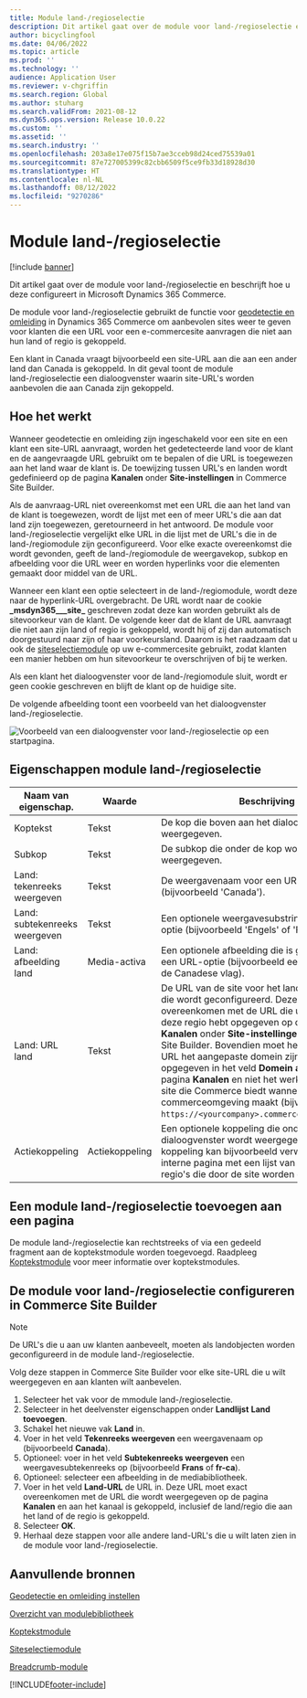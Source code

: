 ```yaml
---
title: Module land-/regioselectie
description: Dit artikel gaat over de module voor land-/regioselectie en beschrijft hoe u deze configureert in Microsoft Dynamics 365 Commerce.
author: bicyclingfool
ms.date: 04/06/2022
ms.topic: article
ms.prod: ''
ms.technology: ''
audience: Application User
ms.reviewer: v-chgriffin
ms.search.region: Global
ms.author: stuharg
ms.search.validFrom: 2021-08-12
ms.dyn365.ops.version: Release 10.0.22
ms.custom: ''
ms.assetid: ''
ms.search.industry: ''
ms.openlocfilehash: 203a8e17e075f15b7ae3cceb98d24ced75539a01
ms.sourcegitcommit: 87e727005399c82cbb6509f5ce9fb33d18928d30
ms.translationtype: HT
ms.contentlocale: nl-NL
ms.lasthandoff: 08/12/2022
ms.locfileid: "9270286"
---
```

# <a name="countryregion-picker-module"></a>Module land-/regioselectie

[!include [banner](includes/banner.md)]

Dit artikel gaat over de module voor land-/regioselectie en beschrijft hoe u deze configureert in Microsoft Dynamics 365 Commerce.

De module voor land-/regioselectie gebruikt de functie voor [geodetectie en omleiding](geo-detection-redirection.md) in Dynamics 365 Commerce om aanbevolen sites weer te geven voor klanten die een URL voor een e-commercesite aanvragen die niet aan hun land of regio is gekoppeld.

Een klant in Canada vraagt bijvoorbeeld een site-URL aan die aan een ander land dan Canada is gekoppeld. In dit geval toont de module land-/regioselectie een dialoogvenster waarin site-URL's worden aanbevolen die aan Canada zijn gekoppeld. 

## <a name="how-it-works"></a>Hoe het werkt

Wanneer geodetectie en omleiding zijn ingeschakeld voor een site en een klant een site-URL aanvraagt, worden het gedetecteerde land voor de klant en de aangevraagde URL gebruikt om te bepalen of die URL is toegewezen aan het land waar de klant is. De toewijzing tussen URL's en landen wordt gedefinieerd op de pagina **Kanalen** onder **Site-instellingen** in Commerce Site Builder. 

Als de aanvraag-URL niet overeenkomst met een URL die aan het land van de klant is toegewezen, wordt de lijst met een of meer URL's die aan dat land zijn toegewezen, geretourneerd in het antwoord. De module voor land-/regioselectie vergelijkt elke URL in die lijst met de URL's die in de land-/regiomodule zijn geconfigureerd. Voor elke exacte overeenkomst die wordt gevonden, geeft de land-/regiomodule de weergavekop, subkop en afbeelding voor die URL weer en worden hyperlinks voor die elementen gemaakt door middel van de URL.

Wanneer een klant een optie selecteert in de land-/regiomodule, wordt deze naar de hyperlink-URL overgebracht. De URL wordt naar de cookie **\_msdyn365\_\_\_site\_** geschreven zodat deze kan worden gebruikt als de sitevoorkeur van de klant. De volgende keer dat de klant de URL aanvraagt die niet aan zijn land of regio is gekoppeld, wordt hij of zij dan automatisch doorgestuurd naar zijn of haar voorkeursland. Daarom is het raadzaam dat u ook de [siteselectiemodule](site-selector.md) op uw e-commercesite gebruikt, zodat klanten een manier hebben om hun sitevoorkeur te overschrijven of bij te werken. 

Als een klant het dialoogvenster voor de land-/regiomodule sluit, wordt er geen cookie geschreven en blijft de klant op de huidige site. 

De volgende afbeelding toont een voorbeeld van het dialoogvenster land-/regioselectie.

![Voorbeeld van een dialoogvenster voor land-/regioselectie op een startpagina.](./media/Geo_country-region-module-insitu.png)

## <a name="countryregion-picker-module-properties"></a>Eigenschappen module land-/regioselectie

| Naam van eigenschap.              | Waarde       | Beschrijving                                                  |
| -------------------------- | ----------- | ------------------------------------------------------------ |
| Koptekst                    | Tekst        | De kop die boven aan het dialoogvenster wordt weergegeven.       |
| Subkop                 | Tekst        | De subkop die onder de kop wordt weergegeven.               |
| Land: tekenreeks weergeven    | Tekst        | De weergavenaam voor een URL-optie (bijvoorbeeld 'Canada').   |
| Land: subtekenreeks weergeven | Tekst        | Een optionele weergavesubstring voor een URL-optie (bijvoorbeeld 'Engels' of 'Frans'). |
| Land: afbeelding land     | Media-activa | Een optionele afbeelding die is gekoppeld aan een URL-optie (bijvoorbeeld een afbeelding van de Canadese vlag). |
| Land: URL land       | Tekst        | De URL van de site voor het land dat of de regio die wordt geconfigureerd. Deze URL moet exact overeenkomen met de URL die u voor dit land of deze regio hebt opgegeven op de pagina **Kanalen** onder **Site-instellingen** in Commerce Site Builder. Bovendien moet het domein van de URL het aangepaste domein zijn dat is opgegeven in het veld **Domein afstemmen** op de pagina **Kanalen** en niet het werkadres van de site die Commerce biedt wanneer u uw e-commerceomgeving maakt (bijvoorbeeld de URL `https://<yourcompany>.commerce.dynamics.com/`). |
| Actiekoppeling                | Actiekoppeling | Een optionele koppeling die onderaan het dialoogvenster wordt weergegeven. Deze koppeling kan bijvoorbeeld verwijzen naar een interne pagina met een lijst van alle landen en regio's die door de site worden ondersteund. |

## <a name="add-a-countryregion-picker-module-to-a-page"></a>Een module land-/regioselectie toevoegen aan een pagina

De module land-/regioselectie kan rechtstreeks of via een gedeeld fragment aan de koptekstmodule worden toegevoegd. Raadpleeg [Koptekstmodule](author-header-module.md) voor meer informatie over koptekstmodules.

## <a name="configure-the-countryregion-picker-module-in-commerce-site-builder"></a>De module voor land-/regioselectie configureren in Commerce Site Builder

> [!NOTE]
> De URL's die u aan uw klanten aanbeveelt, moeten als landobjecten worden geconfigureerd in de module land-/regioselectie.

Volg deze stappen in Commerce Site Builder voor elke site-URL die u wilt weergegeven en aan klanten wilt aanbevelen.

1. Selecteer het vak voor de mmodule land-/regioselectie.
1. Selecteer in het deelvenster eigenschappen onder **Landlijst** **Land toevoegen**.
1. Schakel het nieuwe vak **Land** in.
1. Voer in het veld **Tekenreeks weergeven** een weergavenaam op (bijvoorbeeld **Canada**).
1. Optioneel: voer in het veld **Subtekenreeks weergeven** een weergavesubtekenreeks op (bijvoorbeeld **Frans** of **fr-ca**).
1. Optioneel: selecteer een afbeelding in de mediabibliotheek.
1. Voer in het veld **Land-URL** de URL in. Deze URL moet exact overeenkomen met de URL die wordt weergegeven op de pagina **Kanalen** en aan het kanaal is gekoppeld, inclusief de land/regio die aan het land of de regio is gekoppeld. 
1. Selecteer **OK**.
1. Herhaal deze stappen voor alle andere land-URL's die u wilt laten zien in de module voor land-/regioselectie.

## <a name="additional-resources"></a>Aanvullende bronnen

[Geodetectie en omleiding instellen](geo-detection-redirection.md)

[Overzicht van modulebibliotheek](starter-kit-overview.md)

[Koptekstmodule](author-header-module.md)

[Siteselectiemodule](site-selector.md)

[Breadcrumb-module](add-breadcrumb.md)

[!INCLUDE[footer-include](../includes/footer-banner.md)]
